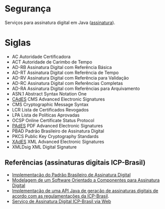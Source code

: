 # Segurança

Serviços para assinatura digital em Java ([assinatura](assinatura)).

# Siglas

- AC Autoridade Certificadora
- ACT Autoridade de Carimbo de Tempo
- AD-RB Assinatura Digital com Referência Básica
- AD-RT Assinatura Digital com Referência de Tempo
- AD-RV Assinatura Digital com Referência para Validação
- AD-RC Assinatura Digital com Referências Completas
- AD-RA Assinatura Digital com Referências para Arquivamento
- ASN.1 Abstract Syntax Notation One
- [CAdES](https://datatracker.ietf.org/doc/html/rfc5652.html) CMS Advanced Electronic Signatures
- CMS Cryptographic Message Syntax
- LCR Lista de Certificados Revogados
- LPA Lista de Políticas Aprovadas
- OCSP Online Certificate Status Protocol
- [PAdES](https://en.wikipedia.org/wiki/PAdES) PDF Advanced Electronic Signatures
- PBAD Padrão Brasileiro de Assinatura Digital
- PKCS Public Key Cryptography Standards
- [XAdES](https://www.w3.org/TR/XAdES/) XML Advanced Electronic Signatures
- XMLDsig XML Digital Signature

## Referências (assinaturas digitais ICP-Brasil)

- [Implementação do Padrão Brasileiro de Assinatura Digital](https://repositorio.ufsc.br/handle/123456789/184587)
- [Modelagem de um Software Orientado a Componentes para Assinatura Digital](https://repositorio.ufsc.br/handle/123456789/184160)
- [Implementação de uma API Java de geração de assinaturas digitais de acordo com as regulamentações da ICP-Brasil](https://aberto.univem.edu.br/bitstream/handle/11077/863/Monografia.pdf;sequence=1).
- [Serviço de Assinatura Digital ICP-Brasil via Web](https://aberto.univem.edu.br/bitstream/handle/11077/967/Monografia_Leandro.pdf?isAllowed=y&sequence=1)

